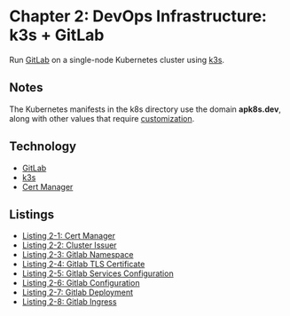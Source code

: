 # Chapter 2: DevOps Infrastructure: k3s + GitLab

Run [GitLab] on a single-node Kubernetes cluster using [k3s].

## Notes

The Kubernetes manifests in the k8s directory use the domain **apk8s.dev**, along with other values that require [customization].

## Technology
  - [GitLab]
  - [k3s]
  - [Cert Manager]

## Listings

- [Listing 2-1: Cert Manager](/chapter-02/k8s/00-cluster/00-cert-manager-helm.yml)
- [Listing 2-2: Cluster Issuer](/chapter-02/k8s/00-cluster/05-cluster-issuer.yml)
- [Listing 2-3: Gitlab Namespace](/chapter-02/k8s/01-gitlab/00-namespace.yml)
- [Listing 2-4: Gitlab TLS Certificate](/chapter-02/k8s/01-gitlab/05-certs.yml)
- [Listing 2-5: Gitlab Services Configuration](/chapter-02/k8s/01-gitlab/10-services.yml)
- [Listing 2-6: Gitlab Configuration](/chapter-02/k8s/01-gitlab/20-configmap.yml)
- [Listing 2-7: Gitlab Deployment](/chapter-02/k8s/01-gitlab/40-deployment.yml)
- [Listing 2-8: Gitlab Ingress](/chapter-02/k8s/01-gitlab/50-ingress.yml)

[k3s]: https://k3s.io
[GitLab]: https://gitlab.com/gitlab-org/gitlab
[customization]: https://kubectl.docs.kubernetes.io/pages/app_management/introduction.html
[Cert Manager]: https://cert-manager.io/
[k3s]: https://k3s.io/
[GitLab]: https://about.gitlab.com/
